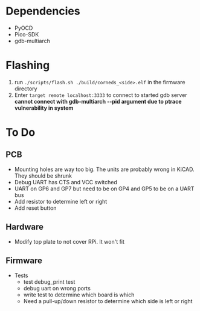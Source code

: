 # Dependencies
 * PyOCD
 * Pico-SDK
 * gdb-multiarch

# Flashing
1. run `./scripts/flash.sh ./build/corneds_<side>.elf` in the firmware directory
2. Enter `target remote localhost:3333` to connect to started gdb server
**cannot connect with gdb-multiarch --pid argument due to ptrace vulnerability in system**


# To Do
## PCB
 * Mounting holes are way too big. The units are probably wrong in KiCAD. They should be shrunk
 * Debug UART has CTS and VCC switched
 * UART on GP6 and GP7 but need to be on GP4 and GP5 to be on a UART bus
 * Add resistor to determine left or right
 * Add reset button

## Hardware
 * Modify top plate to not cover RPi. It won't fit

## Firmware
 * Tests
   * test debug_print test
    * debug uart on wrong ports
   * write test to determine which board is which
    * Need a pull-up/down resistor to determine which side is left or right
